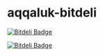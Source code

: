 # aqqaluk-bitdeli


[![Bitdeli Badge](https://d2weczhvl823v0.cloudfront.net/aqqaluk/aqqaluk-bitdeli/trend.png)](https://bitdeli.com/free "Bitdeli Badge")



[![Bitdeli Badge](https://d2weczhvl823v0.cloudfront.net/aqqaluk/aqqaluk-bitdeli/trend.png)](https://bitdeli.com/free "Bitdeli Badge")

